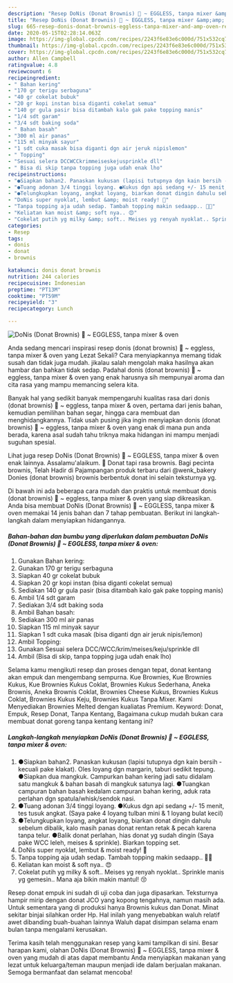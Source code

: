 ```yaml
---
description: "Resep DoNis (Donat Brownis) 🍩 ~ EGGLESS, tanpa mixer &amp;amp; oven | Resep Membuat DoNis (Donat Brownis) 🍩 ~ EGGLESS, tanpa mixer &amp;amp; oven Yang Paling Enak"
title: "Resep DoNis (Donat Brownis) 🍩 ~ EGGLESS, tanpa mixer &amp;amp; oven | Resep Membuat DoNis (Donat Brownis) 🍩 ~ EGGLESS, tanpa mixer &amp;amp; oven Yang Paling Enak"
slug: 665-resep-donis-donat-brownis-eggless-tanpa-mixer-and-amp-oven-resep-membuat-donis-donat-brownis-eggless-tanpa-mixer-and-amp-oven-yang-paling-enak
date: 2020-05-15T02:28:14.063Z
image: https://img-global.cpcdn.com/recipes/2243f6e83e6c000d/751x532cq70/donis-donat-brownis-🍩-eggless-tanpa-mixer-oven-foto-resep-utama.jpg
thumbnail: https://img-global.cpcdn.com/recipes/2243f6e83e6c000d/751x532cq70/donis-donat-brownis-🍩-eggless-tanpa-mixer-oven-foto-resep-utama.jpg
cover: https://img-global.cpcdn.com/recipes/2243f6e83e6c000d/751x532cq70/donis-donat-brownis-🍩-eggless-tanpa-mixer-oven-foto-resep-utama.jpg
author: Allen Campbell
ratingvalue: 4.8
reviewcount: 6
recipeingredient:
- " Bahan kering"
- "170 gr terigu serbaguna"
- "40 gr cokelat bubuk"
- "20 gr kopi instan bisa diganti cokelat semua"
- "140 gr gula pasir bisa ditambah kalo gak pake topping manis"
- "1/4 sdt garam"
- "3/4 sdt baking soda"
- " Bahan basah"
- "300 ml air panas"
- "115 ml minyak sayur"
- "1 sdt cuka masak bisa diganti dgn air jeruk nipislemon"
- " Topping"
- "Sesuai selera DCCWCCkrimmeiseskejusprinkle dll"
- " Bisa di skip tanpa topping juga udah enak lho"
recipeinstructions:
- "●Siapkan bahan2. Panaskan kukusan (lapisi tutupnya dgn kain bersih - kecuali pake klakat). Oles loyang dgn margarin, taburi sedikit tepung. ●Siapkan dua mangkuk. Campurkan bahan kering jadi satu didalam satu mangkuk &amp; bahan basah di mangkuk satunya lagi. ●Tuangkan campuran bahan basah kedalam campuran bahan kering, aduk rata perlahan dgn spatula/whisk/sendok nasi."
- "●Tuang adonan 3/4 tinggi loyang. ●Kukus dgn api sedang +/- 15 menit, tes tusuk angkat. (Saya pake 4 loyang tulban mini &amp; 1 loyang bulat kecil)"
- "●Telungkupkan loyang, angkat loyang, biarkan donat dingin dahulu sebelum dibalik, kalo masih panas donat rentan retak &amp; pecah karena tanpa telur. ●Balik donat perlahan, hias donat yg sudah dingin (Saya pake WCC leleh, meises &amp; sprinkle). Biarkan topping set."
- "DoNis super nyoklat, lembut &amp; moist ready! 🤗"
- "Tanpa topping aja udah sedap. Tambah topping makin sedaapp.. 🤤🤤"
- "Keliatan kan moist &amp; soft nya.. 😍"
- "Cokelat putih yg milky &amp; soft.. Meises yg renyah nyoklat.. Sprinkle manis yg gemesin.. Mana aja bikin makin mantul! 😚"
categories:
- Resep
tags:
- donis
- donat
- brownis

katakunci: donis donat brownis 
nutrition: 244 calories
recipecuisine: Indonesian
preptime: "PT13M"
cooktime: "PT59M"
recipeyield: "3"
recipecategory: Lunch

---
```



![DoNis (Donat Brownis) 🍩 ~ EGGLESS, tanpa mixer &amp; oven](https://img-global.cpcdn.com/recipes/2243f6e83e6c000d/751x532cq70/donis-donat-brownis-🍩-eggless-tanpa-mixer-oven-foto-resep-utama.jpg)

Anda sedang mencari inspirasi resep donis (donat brownis) 🍩 ~ eggless, tanpa mixer &amp; oven yang Lezat Sekali? Cara menyiapkannya memang tidak susah dan tidak juga mudah. jikalau salah mengolah maka hasilnya akan hambar dan bahkan tidak sedap. Padahal donis (donat brownis) 🍩 ~ eggless, tanpa mixer &amp; oven yang enak harusnya sih mempunyai aroma dan cita rasa yang mampu memancing selera kita.

Banyak hal yang sedikit banyak mempengaruhi kualitas rasa dari donis (donat brownis) 🍩 ~ eggless, tanpa mixer &amp; oven, pertama dari jenis bahan, kemudian pemilihan bahan segar, hingga cara membuat dan menghidangkannya. Tidak usah pusing jika ingin menyiapkan donis (donat brownis) 🍩 ~ eggless, tanpa mixer &amp; oven yang enak di mana pun anda berada, karena asal sudah tahu triknya maka hidangan ini mampu menjadi suguhan spesial.

Lihat juga resep DoNis (Donat Brownis) 🍩 ~ EGGLESS, tanpa mixer &amp; oven enak lainnya. Assalamu&#39;alaikum. 🤗 Donat tapi rasa brownis. Bagi pecinta brownis, Telah Hadir di Pajampangan produk terbaru dari @wenk_bakery Donies (donat brownis) brownis berbentuk donat ini selain teksturnya yg.


Di bawah ini ada beberapa cara mudah dan praktis untuk membuat donis (donat brownis) 🍩 ~ eggless, tanpa mixer &amp; oven yang siap dikreasikan. Anda bisa membuat DoNis (Donat Brownis) 🍩 ~ EGGLESS, tanpa mixer &amp; oven memakai 14 jenis bahan dan 7 tahap pembuatan. Berikut ini langkah-langkah dalam menyiapkan hidangannya.

<!--inarticleads1-->

##### Bahan-bahan dan bumbu yang diperlukan dalam pembuatan DoNis (Donat Brownis) 🍩 ~ EGGLESS, tanpa mixer &amp; oven:

1. Gunakan  Bahan kering:
1. Gunakan 170 gr terigu serbaguna
1. Siapkan 40 gr cokelat bubuk
1. Siapkan 20 gr kopi instan (bisa diganti cokelat semua)
1. Sediakan 140 gr gula pasir (bisa ditambah kalo gak pake topping manis)
1. Ambil 1/4 sdt garam
1. Sediakan 3/4 sdt baking soda
1. Ambil  Bahan basah:
1. Sediakan 300 ml air panas
1. Siapkan 115 ml minyak sayur
1. Siapkan 1 sdt cuka masak (bisa diganti dgn air jeruk nipis/lemon)
1. Ambil  Topping:
1. Gunakan Sesuai selera DCC/WCC/krim/meises/keju/sprinkle dll
1. Ambil  (Bisa di skip, tanpa topping juga udah enak lho)


Selama kamu mengikuti resep dan proses dengan tepat, donat kentang akan empuk dan mengembang sempurna. Kue Brownies, Kue Brownies Kukus, Kue Brownies Kukus Coklat, Brownies Kukus Sederhana, Aneka Brownis, Aneka Brownis Coklat, Brownies Cheese Kukus, Brownies Kukus Coklat, Brownies Kukus Keju, Brownies Kukus Tanpa Mixer. Kami Menyediakan Brownies Melted dengan kualiatas Premium. Keyword: Donat, Empuk, Resep Donat, Tanpa Kentang, Bagaimana cukup mudah bukan cara membuat donat goreng tanpa kentang kentang ini? 

<!--inarticleads2-->

##### Langkah-langkah menyiapkan DoNis (Donat Brownis) 🍩 ~ EGGLESS, tanpa mixer &amp; oven:

1. ●Siapkan bahan2. Panaskan kukusan (lapisi tutupnya dgn kain bersih - kecuali pake klakat). Oles loyang dgn margarin, taburi sedikit tepung. ●Siapkan dua mangkuk. Campurkan bahan kering jadi satu didalam satu mangkuk &amp; bahan basah di mangkuk satunya lagi. ●Tuangkan campuran bahan basah kedalam campuran bahan kering, aduk rata perlahan dgn spatula/whisk/sendok nasi.
1. ●Tuang adonan 3/4 tinggi loyang. ●Kukus dgn api sedang +/- 15 menit, tes tusuk angkat. (Saya pake 4 loyang tulban mini &amp; 1 loyang bulat kecil)
1. ●Telungkupkan loyang, angkat loyang, biarkan donat dingin dahulu sebelum dibalik, kalo masih panas donat rentan retak &amp; pecah karena tanpa telur. ●Balik donat perlahan, hias donat yg sudah dingin (Saya pake WCC leleh, meises &amp; sprinkle). Biarkan topping set.
1. DoNis super nyoklat, lembut &amp; moist ready! 🤗
1. Tanpa topping aja udah sedap. Tambah topping makin sedaapp.. 🤤🤤
1. Keliatan kan moist &amp; soft nya.. 😍
1. Cokelat putih yg milky &amp; soft.. Meises yg renyah nyoklat.. Sprinkle manis yg gemesin.. Mana aja bikin makin mantul! 😚


Resep donat empuk ini sudah di uji coba dan juga dipasarkan. Teksturnya hampir mirip dengan donat JCO yang kopong tengahnya, namun masih ada. Untuk sementara yang di produksi hanya Brownis kukus dan Donat. Minat sekitar binjai silahkan order Hp. Hal inilah yang menyebabkan waluh relatif awet dibanding buah-buahan lainnya Waluh dapat disimpan selama enam bulan tanpa mengalami kerusakan. 

Terima kasih telah menggunakan resep yang kami tampilkan di sini. Besar harapan kami, olahan DoNis (Donat Brownis) 🍩 ~ EGGLESS, tanpa mixer &amp; oven yang mudah di atas dapat membantu Anda menyiapkan makanan yang lezat untuk keluarga/teman maupun menjadi ide dalam berjualan makanan. Semoga bermanfaat dan selamat mencoba!
